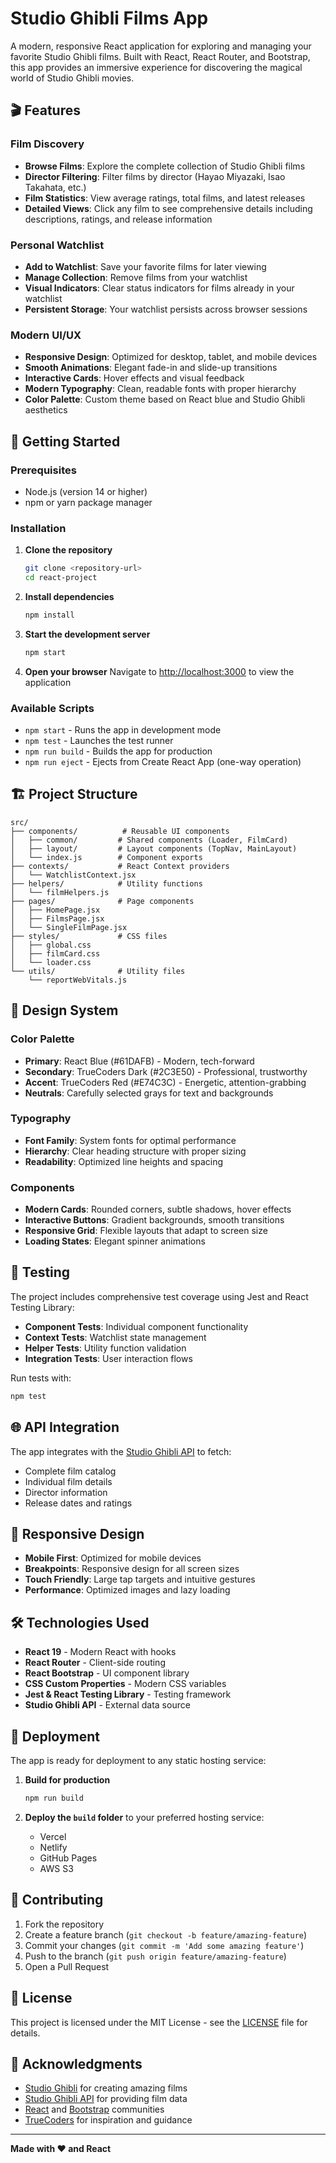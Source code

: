 # Studio Ghibli Films App

A modern, responsive React application for exploring and managing your favorite Studio Ghibli films. Built with React, React Router, and Bootstrap, this app provides an immersive experience for discovering the magical world of Studio Ghibli movies.

## 🎬 Features

### Film Discovery
- **Browse Films**: Explore the complete collection of Studio Ghibli films
- **Director Filtering**: Filter films by director (Hayao Miyazaki, Isao Takahata, etc.)
- **Film Statistics**: View average ratings, total films, and latest releases
- **Detailed Views**: Click any film to see comprehensive details including descriptions, ratings, and release information

### Personal Watchlist
- **Add to Watchlist**: Save your favorite films for later viewing
- **Manage Collection**: Remove films from your watchlist
- **Visual Indicators**: Clear status indicators for films already in your watchlist
- **Persistent Storage**: Your watchlist persists across browser sessions

### Modern UI/UX
- **Responsive Design**: Optimized for desktop, tablet, and mobile devices
- **Smooth Animations**: Elegant fade-in and slide-up transitions
- **Interactive Cards**: Hover effects and visual feedback
- **Modern Typography**: Clean, readable fonts with proper hierarchy
- **Color Palette**: Custom theme based on React blue and Studio Ghibli aesthetics

## 🚀 Getting Started

### Prerequisites
- Node.js (version 14 or higher)
- npm or yarn package manager

### Installation

1. **Clone the repository**
   ```bash
   git clone <repository-url>
   cd react-project
   ```

2. **Install dependencies**
   ```bash
   npm install
   ```

3. **Start the development server**
   ```bash
   npm start
   ```

4. **Open your browser**
   Navigate to [http://localhost:3000](http://localhost:3000) to view the application

### Available Scripts

- `npm start` - Runs the app in development mode
- `npm test` - Launches the test runner
- `npm run build` - Builds the app for production
- `npm run eject` - Ejects from Create React App (one-way operation)

## 🏗️ Project Structure

```
src/
├── components/          # Reusable UI components
│   ├── common/         # Shared components (Loader, FilmCard)
│   ├── layout/         # Layout components (TopNav, MainLayout)
│   └── index.js        # Component exports
├── contexts/           # React Context providers
│   └── WatchlistContext.jsx
├── helpers/            # Utility functions
│   └── filmHelpers.js
├── pages/              # Page components
│   ├── HomePage.jsx
│   ├── FilmsPage.jsx
│   └── SingleFilmPage.jsx
├── styles/             # CSS files
│   ├── global.css
│   ├── filmCard.css
│   └── loader.css
└── utils/              # Utility files
    └── reportWebVitals.js
```

## 🎨 Design System

### Color Palette
- **Primary**: React Blue (#61DAFB) - Modern, tech-forward
- **Secondary**: TrueCoders Dark (#2C3E50) - Professional, trustworthy
- **Accent**: TrueCoders Red (#E74C3C) - Energetic, attention-grabbing
- **Neutrals**: Carefully selected grays for text and backgrounds

### Typography
- **Font Family**: System fonts for optimal performance
- **Hierarchy**: Clear heading structure with proper sizing
- **Readability**: Optimized line heights and spacing

### Components
- **Modern Cards**: Rounded corners, subtle shadows, hover effects
- **Interactive Buttons**: Gradient backgrounds, smooth transitions
- **Responsive Grid**: Flexible layouts that adapt to screen size
- **Loading States**: Elegant spinner animations

## 🧪 Testing

The project includes comprehensive test coverage using Jest and React Testing Library:

- **Component Tests**: Individual component functionality
- **Context Tests**: Watchlist state management
- **Helper Tests**: Utility function validation
- **Integration Tests**: User interaction flows

Run tests with:
```bash
npm test
```

## 🌐 API Integration

The app integrates with the [Studio Ghibli API](https://studioghibliapi-d6fc8.web.app/) to fetch:
- Complete film catalog
- Individual film details
- Director information
- Release dates and ratings

## 📱 Responsive Design

- **Mobile First**: Optimized for mobile devices
- **Breakpoints**: Responsive design for all screen sizes
- **Touch Friendly**: Large tap targets and intuitive gestures
- **Performance**: Optimized images and lazy loading

## 🛠️ Technologies Used

- **React 19** - Modern React with hooks
- **React Router** - Client-side routing
- **React Bootstrap** - UI component library
- **CSS Custom Properties** - Modern CSS variables
- **Jest & React Testing Library** - Testing framework
- **Studio Ghibli API** - External data source

## 🚀 Deployment

The app is ready for deployment to any static hosting service:

1. **Build for production**
   ```bash
   npm run build
   ```

2. **Deploy the `build` folder** to your preferred hosting service:
   - Vercel
   - Netlify
   - GitHub Pages
   - AWS S3

## 🤝 Contributing

1. Fork the repository
2. Create a feature branch (`git checkout -b feature/amazing-feature`)
3. Commit your changes (`git commit -m 'Add some amazing feature'`)
4. Push to the branch (`git push origin feature/amazing-feature`)
5. Open a Pull Request

## 📄 License

This project is licensed under the MIT License - see the [LICENSE](LICENSE) file for details.

## 🙏 Acknowledgments

- [Studio Ghibli](https://www.ghibli.jp/) for creating amazing films
- [Studio Ghibli API](https://studioghibliapi-d6fc8.web.app/) for providing film data
- [React](https://reactjs.org/) and [Bootstrap](https://getbootstrap.com/) communities
- [TrueCoders](https://truecoders.io/) for inspiration and guidance

---

**Made with ❤️ and React**